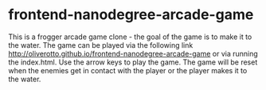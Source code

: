 frontend-nanodegree-arcade-game
===============================

This is a frogger arcade game clone - the goal of the game is to make it to the water.
The game can be played via the following link http://oliverotto.github.io/frontend-nanodegree-arcade-game or via running the index.html. Use the arrow keys to play the game. The game will be reset when the enemies get in contact with the player or the player makes it to the water.
